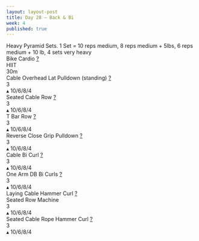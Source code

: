 ```yaml
---
layout: layout-post
title: Day 28 — Back & Bi
week: 4
published: true
---
```


<div class="ex_list">

  <div class="note _padding-bottom">Heavy Pyramid Sets. 1 Set = 10 reps medium, 8 reps medium + 5lbs, 6 reps medium + 10 lb, 4 sets very heavy </div>

  <div class="ex">
    <div class="name">
      Bike Cardio
      <a href="https://www.youtube.com/watch?v=WRylMkvahjM" target="_blank">?</a>
    </div>
    <div class="set">HIIT </div>
    <div class="rep">30m</div>
  </div>

  <div class="ex">
    <div class="name">
      Cable Overhead Lat Pulldown (standing)
      <a href="Cable Overhead " target="_blank">?</a>
    </div>
    <div class="set">3 <br/></div>
    <div class="rep">▴ 10/6/8/4</div>
  </div>

  <div class="ex">
    <div class="name">
      Seated Cable Row
      <a href="https://www.youtube.com/watch?v=wpQEGmAM7l8" target="_blank">?</a>
    </div>
    <div class="set">3 <br/></div>
    <div class="rep">▴ 10/6/8/4</div>
  </div>

  <div class="ex">
    <div class="name">
      T Bar Row
      <a href="https://www.youtube.com/watch?v=j3Igk5nyZE4" target="_blank">?</a>
    </div>
    <div class="set">3 <br/></div>
    <div class="rep">▴ 10/6/8/4</div>
  </div>

  <div class="ex">
    <div class="name">
      Reverse Close Grip Pulldown
      <a href="https://www.youtube.com/watch?v=apzFTbsm7HU&t=12s" target="_blank">?</a>
    </div>
    <div class="set">3 <br/></div>
    <div class="rep">▴ 10/6/8/4</div>
  </div>

  <div class="ex">
    <div class="name">
      Cable Bi Curl
      <a href="https://www.youtube.com/watch?v=kyyP5l8noSY" target="_blank">?</a>
    </div>
    <div class="set">3 <br/></div>
    <div class="rep">▴ 10/6/8/4</div>
  </div>

  <div class="ex">
    <div class="name">
      One Arm DB Bi Curls
      <a href="ttps://www.youtube.com/watch?v=sAq_ocpRh_I" target="_blank">?</a>
    </div>
    <div class="set">3 <br/></div>
    <div class="rep">▴ 10/6/8/4</div>
  </div>

  <div class="ex">
    <div class="name">
      Laying Cable Hammer Curl
      <a href="https://www.youtube.com/watch?v=khyjpRPUEB0" target="_blank">?</a>
     <div class="note">Seated Row Machine</div>
    </div>
    <div class="set">3 <br/></div>
    <div class="rep">▴ 10/6/8/4</div>
  </div>

  <div class="ex">
    <div class="name">
      Seated Cable Rope Hammer Curl
      <a href="https://www.youtube.com/watch?v=rKYlCijFGqc" target="_blank">?</a>
    </div>
    <div class="set">3 <br/></div>
    <div class="rep">▴ 10/6/8/4</div>
  </div>
</div>



